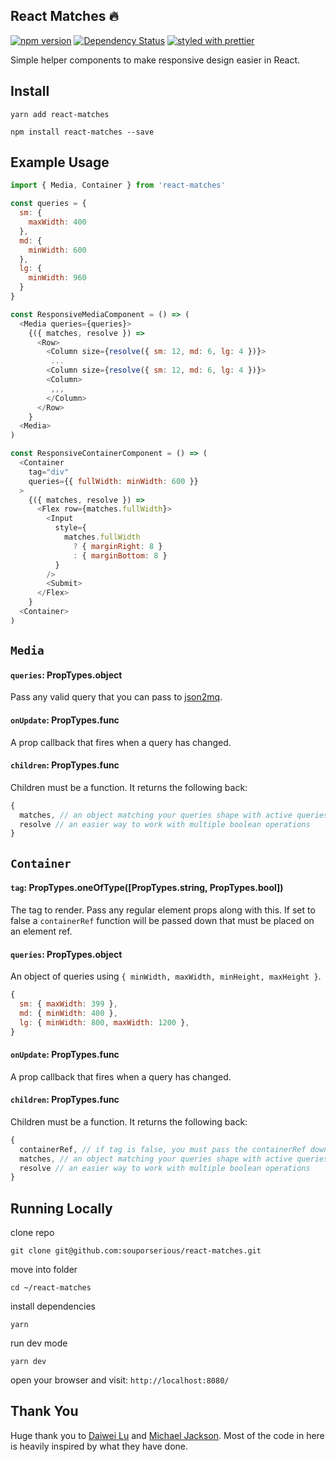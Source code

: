 ## React Matches 🔥

[![npm version](https://badge.fury.io/js/react-matches.svg)](https://badge.fury.io/js/react-matches)
[![Dependency Status](https://david-dm.org/souporserious/react-matches.svg)](https://david-dm.org/souporserious/react-matches)
[![styled with prettier](https://img.shields.io/badge/styled_with-prettier-ff69b4.svg)](https://github.com/prettier/prettier)

Simple helper components to make responsive design easier in React.

## Install

`yarn add react-matches`

`npm install react-matches --save`

## Example Usage

```js
import { Media, Container } from 'react-matches'

const queries = {
  sm: {
    maxWidth: 400
  },
  md: {
    minWidth: 600
  },
  lg: {
    minWidth: 960
  }
}

const ResponsiveMediaComponent = () => (
  <Media queries={queries}>
    {({ matches, resolve }) =>
      <Row>
        <Column size={resolve({ sm: 12, md: 6, lg: 4 })}>
         ...
        <Column size={resolve({ sm: 12, md: 6, lg: 4 })}>
        <Column>
         ,,,
        </Column>
      </Row>
    }
  <Media>
)

const ResponsiveContainerComponent = () => (
  <Container
    tag="div"
    queries={{ fullWidth: minWidth: 600 }}
  >
    {({ matches, resolve }) =>
      <Flex row={matches.fullWidth}>
        <Input
          style={
            matches.fullWidth
              ? { marginRight: 8 }
              : { marginBottom: 8 }
          }
        />
        <Submit>
      </Flex>
    }
  <Container>
)
```

## `Media`

#### `queries`: PropTypes.object

Pass any valid query that you can pass to [json2mq](https://github.com/akiran/json2mq/blob/master/README.md#usage).

#### `onUpdate`: PropTypes.func

A prop callback that fires when a query has changed.

#### `children`: PropTypes.func

Children must be a function. It returns the following back:

  ```js
  {
    matches, // an object matching your queries shape with active queries
    resolve // an easier way to work with multiple boolean operations
  }
  ```

## `Container`

#### `tag`: PropTypes.oneOfType([PropTypes.string, PropTypes.bool])

The tag to render. Pass any regular element props along with this. If set to false a `containerRef` function will be passed down that must be placed on an element ref.

#### `queries`: PropTypes.object

An object of queries using `{ minWidth, maxWidth, minHeight, maxHeight }`.

```js
{
  sm: { maxWidth: 399 },
  md: { minWidth: 400 },
  lg: { minWidth: 800, maxWidth: 1200 },
}
```

#### `onUpdate`: PropTypes.func

A prop callback that fires when a query has changed.

#### `children`: PropTypes.func

Children must be a function. It returns the following back:

  ```js
  {
    containerRef, // if tag is false, you must pass the containerRef down to the component you want measured
    matches, // an object matching your queries shape with active queries
    resolve // an easier way to work with multiple boolean operations
  }
  ```

## Running Locally

clone repo

`git clone git@github.com:souporserious/react-matches.git`

move into folder

`cd ~/react-matches`

install dependencies

`yarn`

run dev mode

`yarn dev`

open your browser and visit: `http://localhost:8080/`

## Thank You

Huge thank you to [Daiwei Lu](https://github.com/d6u/react-container-query) and [Michael Jackson](https://github.com/ReactTraining/react-media/). Most of the code in here is heavily inspired by what they have done.
